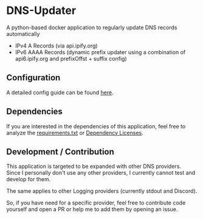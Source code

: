 # DNS-Updater
A python-based docker application to regularly update DNS records automatically
- IPv4 A Records (via api.ipify.org)
- IPv6 AAAA Records (dynamic prefix updater using a combination of api6.ipify.org and prefixOffst + suffix config)

## Configuration

A detailed config guide can be found [here](/docs/config/README.md).

## Dependencies
If you are interested in the dependencies of this application, feel free to analyze the [requirements.txt](/requirements.txt) or [Dependency Licenses](/Dependency-Licenses/).

## Development / Contribution
This application is targeted to be expanded with other DNS providers. <br>
Since I personally don't use any other providers, I currently cannot test and develop for them.

The same applies to other Logging providers (currently stdout and Discord).

So, if you have need for a specific provider, feel free to contribute code yourself and open a PR or help me to add them by opening an issue.
